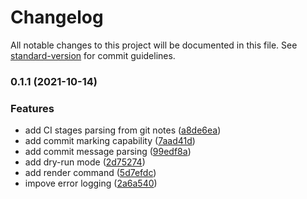 # Changelog

All notable changes to this project will be documented in this file. See [standard-version](https://github.com/conventional-changelog/standard-version) for commit guidelines.

### 0.1.1 (2021-10-14)


### Features

* add CI stages parsing from git notes ([a8de6ea](https://github.com/mstream/ci-toolkit/commit/a8de6ea1e18b3ea6e49fc2066f2d5356925a16b2))
* add commit marking capability ([7aad41d](https://github.com/mstream/ci-toolkit/commit/7aad41d2984f154ca90f8a82a5b644b3b1479560))
* add commit message parsing ([99edf8a](https://github.com/mstream/ci-toolkit/commit/99edf8a4e5e9175a85b8f1912eb39716705247a9))
* add dry-run mode ([2d75274](https://github.com/mstream/ci-toolkit/commit/2d752741d4971061b263a7aca43c64346adab02d))
* add render command ([5d7efdc](https://github.com/mstream/ci-toolkit/commit/5d7efdc1a20986a2b2152809f741be820bfcf007))
* impove error logging ([2a6a540](https://github.com/mstream/ci-toolkit/commit/2a6a54080c0fb44899a398536e3e8693af80b732))
